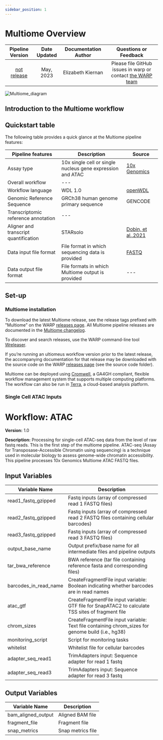```yaml
---
sidebar_position: 1
---
```


# Multiome Overview

| Pipeline Version | Date Updated | Documentation Author | Questions or Feedback |
| :----: | :---: | :----: | :--------------: |
| [not release](https://github.com/broadinstitute/warp/releases) | May, 2023 | Elizabeth Kiernan | Please file GitHub issues in warp or contact [the WARP team](mailto:warp-pipelines-help@broadinstitute.org) |

![Multiome_diagram]()

## Introduction to the Multiome workflow



## Quickstart table
The following table provides a quick glance at the Multiome pipeline features:

| Pipeline features | Description | Source |
|--- | --- | --- |
| Assay type | 10x single cell or single nucleus gene expression and ATAC | [10x Genomics](https://www.10xgenomics.com)
| Overall workflow  | --- |
| Workflow language | WDL 1.0 | [openWDL](https://github.com/openwdl/wdl) |
| Genomic Reference Sequence | GRCh38 human genome primary sequence | GENCODE 
| Transcriptomic reference annotation | --- |
| Aligner and transcript quantification | STARsolo | [Dobin, et al.,2021](https://www.biorxiv.org/content/10.1101/2021.05.05.442755v1) |
| Data input file format | File format in which sequencing data is provided | [FASTQ](https://academic.oup.com/nar/article/38/6/1767/3112533) |
| Data output file format | File formats in which Multiome output is provided | --- |

## Set-up

### Multiome installation

To download the latest Multiome release, see the release tags prefixed with "Multiome" on the WARP [releases page](https://github.com/broadinstitute/warp/releases). All Multiome pipeline releases are documented in the [Multiome changelog](). 

To discover and search releases, use the WARP command-line tool [Wreleaser](https://github.com/broadinstitute/warp/tree/master/wreleaser).

If you’re running an ultiomeus workflow version prior to the latest release, the accompanying documentation for that release may be downloaded with the source code on the WARP [releases page](https://github.com/broadinstitute/warp/releases) (see the source code folder).

Multiome can be deployed using [Cromwell](https://cromwell.readthedocs.io/en/stable/), a GA4GH compliant, flexible workflow management system that supports multiple computing platforms. The workflow can also be run in [Terra](https://app.terra.bio), a cloud-based analysis platform. 


### Single Cell ATAC Inputs





# Workflow: ATAC

**Version:** 1.0

**Description:** Processing for single-cell ATAC-seq data from the level of raw fastq reads. This is the first step of the multiome pipeline. ATAC-seq (Assay for Transposase-Accessible Chromatin using sequencing) is a technique used in molecular biology to assess genome-wide chromatin accessibility. This pipeline processes 10x Genomics Multiome ATAC FASTQ files.

## Input Variables

| Variable Name              | Description                                                                                          |
|---------------------------|------------------------------------------------------------------------------------------------------|
| read1_fastq_gzipped       | Fastq inputs (array of compressed read 1 FASTQ files)                                                |
| read2_fastq_gzipped       | Fastq inputs (array of compressed read 2 FASTQ files containing cellular barcodes)                   |
| read3_fastq_gzipped       | Fastq inputs (array of compressed read 3 FASTQ files)                                                |
| output_base_name          | Output prefix/base name for all intermediate files and pipeline outputs                              |
| tar_bwa_reference         | BWA reference (tar file containing reference fasta and corresponding files)                          |
| barcodes_in_read_name     | CreateFragmentFile input variable: Boolean indicating whether barcodes are in read names             |
| atac_gtf                  | CreateFragmentFile input variable: GTF file for SnapATAC2 to calculate TSS sites of fragment file    |
| chrom_sizes               | CreateFragmentFile input variable: Text file containing chrom_sizes for genome build (i.e., hg38)    |
| monitoring_script         | Script for monitoring tasks                                                                           |
| whitelist                 | Whitelist file for cellular barcodes                                                                 |
| adapter_seq_read1         | TrimAdapters input: Sequence adapter for read 1 fastq                                                |
| adapter_seq_read3         | TrimAdapters input: Sequence adapter for read 3 fastq                                                |

## Output Variables

| Variable Name         | Description                                    |
|----------------------|------------------------------------------------|
| bam_aligned_output    | Aligned BAM file                               |
| fragment_file         | Fragment file                                  |
| snap_metrics          | Snap metrics file                              |